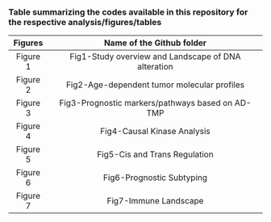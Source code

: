 ### Table summarizing the codes available in this repository for the respective analysis/figures/tables
  
|     Figures                |  Name of the Github folder |	
| :------------------------: |:-------------:| 
| Figure 1 | Fig1-Study overview and Landscape of DNA alteration  |
| Figure 2  | Fig2-Age-dependent tumor molecular profiles |
| Figure 3 | Fig3-Prognostic markers/pathways based on AD-TMP  |
| Figure 4 | Fig4-Causal Kinase Analysis |
| Figure 5 | Fig5-Cis and Trans Regulation  |
| Figure 6 | Fig6-Prognostic Subtyping |
| Figure 7 | Fig7-Immune Landscape |

